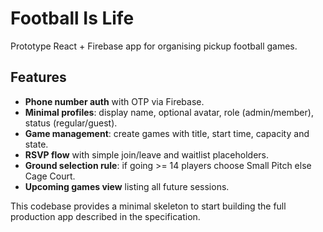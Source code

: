 # Football Is Life

Prototype React + Firebase app for organising pickup football games.

## Features

- **Phone number auth** with OTP via Firebase.
- **Minimal profiles**: display name, optional avatar, role (admin/member), status (regular/guest).
- **Game management**: create games with title, start time, capacity and state.
- **RSVP flow** with simple join/leave and waitlist placeholders.
- **Ground selection rule**: if going \>= 14 players choose Small Pitch else Cage Court.
- **Upcoming games view** listing all future sessions.

This codebase provides a minimal skeleton to start building the full production app described in the specification.
